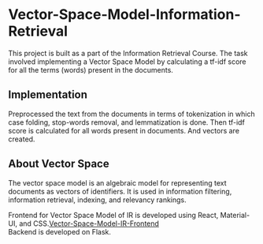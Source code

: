 # Vector-Space-Model-Information-Retrieval

This project is built as a part of the Information Retrieval Course. The task involved implementing a Vector Space Model by calculating a tf-idf score for all the terms (words) present in the documents.

## Implementation

Preprocessed the text from the documents in terms of tokenization in which case folding, stop-words removal, and lemmatization is done. Then tf-idf score is calculated for all words present in documents. And vectors are created.

## About Vector Space

The vector space model is an algebraic model for representing text documents as vectors of identifiers. It is used in information filtering, information retrieval, indexing, and relevancy rankings.

Frontend for Vector Space Model of IR is developed using React, Material-UI, and CSS.[Vector-Space-Model-IR-Frontend](https://github.com/hunain-saeed/Vector-Space-Model-IR-Frontend) <br />
Backend is developed on Flask.